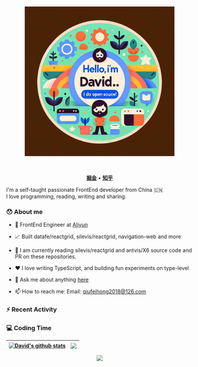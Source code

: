 <p align="center"><a href="https://qiufeihong2018.github.io">
<img width="80%" alt="Hello, I'm David. I do open source!" src="./assets/gh-readme-header.jpeg" />
</a></p>
<br />
<p align="center">
    <b><a href="https://juejin.cn/user/1099167358268392">掘金</a></b>
    •
    <b><a href="https://www.zhihu.com/people/chou-fei-hong">知乎</a></b>
</p>
I'm a self-taught passionate FrontEnd developer from China 🇨🇳
<br />
I love programming, reading, writing and sharing.

### 😯 About me

- 💼 FrontEnd Engineer at [Aliyun](https://www.aliyun.com/)

- 📈 Built datafe/reactgrid, silevis/reactgrid, navigation-web and more

- 🌱 I am currently reading silevis/reactgrid and antvis/X6 source code and PR on these repositories.

- ❤️ I love writing TypeScript, and building fun experiments on type-level

- 💬 Ask me about anything [here](https://github.com/qiufeihong2018/qiufeihong2018/issues)

- 📫 How to reach me: Email: qiufeihong2018@126.com

### :zap: Recent Activity

<!--START_SECTION:activity-->


<!--END_SECTION:activity-->

### 💻 Coding Time

| <a href="https://github.com/datafe/reactgrid"><img align="center" src="https://github-readme-stats.vercel.app/api?username=qiufeihong2018&show_icons=true&include_all_commits=true&theme=buefy&hide_border=true" alt="David's github stats" /></a> | <a href="https://github.com/datafe/reactgrid"><img align="center" src="https://github-readme-stats.vercel.app/api/top-langs/?username=qiufeihong2018&layout=compact&theme=buefy&hide_border=true" /></a> |
| -------------------------------------------------------------------------------------------------------------------------------------------------------------------------------------------------------------------------------------------------- | -------------------------------------------------------------------------------------------------------------------------------------------------------------------------------------------------------- |

<div align="center">
    <img src="https://github-readme-streak-stats.herokuapp.com/?user=qiufeihong2018" />
</div>



<!-- <code><img height="20" alt="javascript" src="https://raw.githubusercontent.com/github/explore/80688e429a7d4ef2fca1e82350fe8e3517d3494d/topics/javascript/javascript.png"></code>
<code><img height="20" alt="typescript" src="https://raw.githubusercontent.com/github/explore/80688e429a7d4ef2fca1e82350fe8e3517d3494d/topics/typescript/typescript.png"></code>
<code><img height="20" alt="react" src="https://raw.githubusercontent.com/github/explore/80688e429a7d4ef2fca1e82350fe8e3517d3494d/topics/react/react.png"></code>
<code><img height="20" alt="vue" src="https://raw.githubusercontent.com/github/explore/80688e429a7d4ef2fca1e82350fe8e3517d3494d/topics/vue/vue.png"></code>
<code><img height="20" alt="graphql" src="https://raw.githubusercontent.com/github/explore/5c058a388828bb5fde0bcafd4bc867b5bb3f26f3/topics/graphql/graphql.png"></code>
<code><img height="20" alt="nodejs" src="https://raw.githubusercontent.com/github/explore/80688e429a7d4ef2fca1e82350fe8e3517d3494d/topics/nodejs/nodejs.png"></code> -->


<!-- 
#### Top Repositories

<a href="https://github.com/qiufeihong2018/reactgrid">
  <img align="center" src="https://github-readme-stats.vercel.app/api/pin/?username=qiufeihong2018&repo=reactgrid&theme=buefy" />
</a>
<a href="https://github.com/qiufeihong2018/myBlog">
  <img align="center" src="https://github-readme-stats.vercel.app/api/pin/?username=qiufeihong2018&repo=myBlog&theme=buefy" />
</a>

<br />
<br />

<a href="https://juejin.cn/user/1099167358268392/posts" target="_blank"><img src="https://bubuzou.oss-cn-shenzhen.aliyuncs.com/blog/202101/juejin_01.png"></a><a href="https://codesandbox.io/u/qiufeihong2018">
<img align="right" alt="Anurag Hazra | CodeSandbox" width="20px" src="https://raw.githubusercontent.com/qiufeihong2018/qiufeihong2018/master/assets/codesandbox.svg" />
</a> -->
